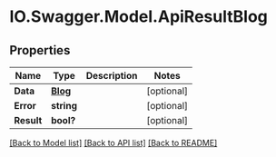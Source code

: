 # IO.Swagger.Model.ApiResultBlog
## Properties

Name | Type | Description | Notes
------------ | ------------- | ------------- | -------------
**Data** | [**Blog**](Blog.md) |  | [optional] 
**Error** | **string** |  | [optional] 
**Result** | **bool?** |  | [optional] 

[[Back to Model list]](../README.md#documentation-for-models) [[Back to API list]](../README.md#documentation-for-api-endpoints) [[Back to README]](../README.md)

